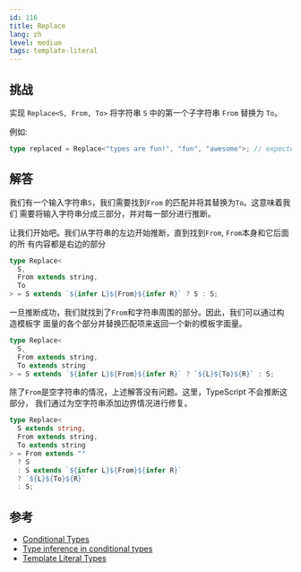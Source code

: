 ```yaml
---
id: 116
title: Replace
lang: zh
level: medium
tags: template-literal
---
```


## 挑战

实现 `Replace<S, From, To>` 将字符串 `S` 中的第一个子字符串 `From` 替换为 `To`。

例如:

```ts
type replaced = Replace<"types are fun!", "fun", "awesome">; // expected to be 'types are awesome!'
```

## 解答

我们有一个输入字符串`S`，我们需要找到`From` 的匹配并将其替换为`To`。这意味着我们
需要将输入字符串分成三部分，并对每一部分进行推断。

让我们开始吧。我们从字符串的左边开始推断，直到找到`From`, `From`本身和它后面的所
有内容都是右边的部分

```ts
type Replace<
  S,
  From extends string,
  To
> = S extends `${infer L}${From}${infer R}` ? S : S;
```

一旦推断成功，我们就找到了`From`和字符串周围的部分。因此，我们可以通过构造模板字
面量的各个部分并替换匹配项来返回一个新的模板字面量。

```ts
type Replace<
  S,
  From extends string,
  To extends string
> = S extends `${infer L}${From}${infer R}` ? `${L}${To}${R}` : S;
```

除了`From`是空字符串的情况，上述解答没有问题。这里，TypeScript 不会推断这部分，
我们通过为空字符串添加边界情况进行修复。

```ts
type Replace<
  S extends string,
  From extends string,
  To extends string
> = From extends ""
  ? S
  : S extends `${infer L}${From}${infer R}`
  ? `${L}${To}${R}`
  : S;
```

## 参考

- [Conditional Types](https://www.typescriptlang.org/docs/handbook/2/conditional-types.html)
- [Type inference in conditional types](https://www.typescriptlang.org/docs/handbook/2/conditional-types.html#inferring-within-conditional-types)
- [Template Literal Types](https://www.typescriptlang.org/docs/handbook/release-notes/typescript-4-1.html#template-literal-types)
